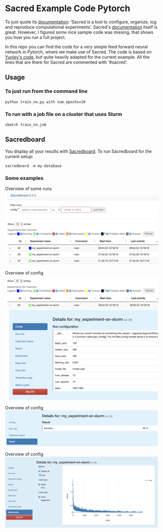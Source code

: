 # Sacred Example Code Pytorch

To just quote its [documentation](https://sacred.readthedocs.io): ‘Sacred is a tool to 
configure, organize, log and reproduce computational experiments’. Sacred's
[documentation](https://sacred.readthedocs.io) itself is great. However, I figured some nice
sample code was missing, that shows you how you run a full project. 

In this repo you can find the code for a very simple feed forward neural network in Pytorch,
where we make use of Sacred. The code is based on [Yunjey's code](https://github.com/yunjey/pytorch-tutorial/tree/master/tutorials/01-basics/feedforward_neural_network), 
but quite heavily adapted for the current example. All the lines that are there for Sacred
are commented with '#sacred'.

## Usage 

### To just run from the command line

```npm
python train_nn.py with num_epochs=10
```

### To run with a job file on a cluster that uses Slurm

```
sbatch train_nn.job
```

## Sacredboard
You display all your results with [Sacredboard](https://github.com/chovanecm/sacredboard).
To run Sacredboard for the current setup:

```
sacredboard -m my-database
```

### Some examples

Overview of some runs
![alt text](screenshots/sacredboard_run_overview.png)

Overview of config
![alt text](screenshots/sacredboard_config.png)

Overview of config
![alt text](screenshots/sacredboard_results.png)

Overview of config
![alt text](screenshots/sacredboard_loss.png)
